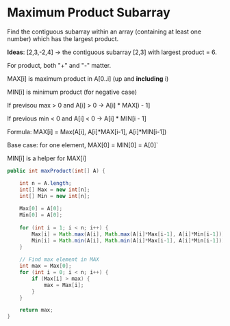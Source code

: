 # Maximum Product Subarray

Find the contiguous subarray within an array (containing at least one number) which has the largest product.

**Ideas**:
[2,3,-2,4] -> the contiguous subarray [2,3] with largest product = 6.

For product, both "+" and "-" matter.

MAX[i] is maximum product in A[0..i] (up and **including** i)

MIN[i] is minimum product (for negative case)

If previsou max > 0 and A[i] > 0 -> A[i] * MAX[i - 1]

If previous min < 0 and A[i] < 0 -> A[i] * MIN[i - 1]

Formula: MAX[i] = Max(A[i], A[i]*MAX[i-1], A[i]*MIN[i-1])
 
Base case: for one element, MAX[0] = MIN[0] = A[0]`

MIN[i] is a helper for MAX[i]


```java
public int maxProduct(int[] A) {

    int n = A.length;
    int[] Max = new int[n];
    int[] Min = new int[n];
    
    Max[0] = A[0];
    Min[0] = A[0];
    
    for (int i = 1; i < n; i++) {
        Max[i] = Math.max(A[i], Math.max(A[i]*Max[i-1], A[i]*Min[i-1]));
        Min[i] = Math.min(A[i], Math.min(A[i]*Max[i-1], A[i]*Min[i-1]));
    }
    
    // Find max element in MAX
    int max = Max[0];
    for (int i = 0; i < n; i++) {
        if (Max[i] > max) {
            max = Max[i];
        }
    }

    return max;
}

```
